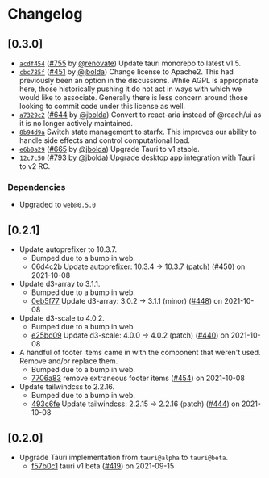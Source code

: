 # Changelog

## \[0.3.0]

- [`acdf454`](https://github.com/jbolda/finatr/commit/acdf45479494e55b7f83f1c502420f18c96a73f6) ([#755](https://github.com/jbolda/finatr/pull/755) by [@renovate](https://github.com/jbolda/finatr/../../renovate)) Update tauri monorepo to latest v1.5.
- [`cbc785f`](https://github.com/jbolda/finatr/commit/cbc785f85a2713b3c7ce34c0440f45e943908ff1) ([#451](https://github.com/jbolda/finatr/pull/451) by [@jbolda](https://github.com/jbolda/finatr/../../jbolda)) Change license to Apache2. This had previously been an option in the discussions. While AGPL is appropriate here, those historically pushing it do not act in ways with which we would like to associate. Generally there is less concern around those looking to commit code under this license as well.
- [`a7329c2`](https://github.com/jbolda/finatr/commit/a7329c2dfbf255502e93b7b60c7d3b08b3f597f3) ([#644](https://github.com/jbolda/finatr/pull/644) by [@jbolda](https://github.com/jbolda/finatr/../../jbolda)) Convert to react-aria instead of @reach/ui as it is no longer actively maintained.
- [`8b94d9a`](https://github.com/jbolda/finatr/commit/8b94d9a1e4a0c8c3e87859b91781ca801cdf4e1f) Switch state management to starfx. This improves our ability to handle side effects and control computational load.
- [`e6b0a29`](https://github.com/jbolda/finatr/commit/e6b0a2996c8ef134744c21f2156f8d90f646a8ca) ([#665](https://github.com/jbolda/finatr/pull/665) by [@jbolda](https://github.com/jbolda/finatr/../../jbolda)) Upgrade Tauri to v1 stable.
- [`12c7c50`](https://github.com/jbolda/finatr/commit/12c7c507d4376a8f3b865525b351e51ba7535cf4) ([#793](https://github.com/jbolda/finatr/pull/793) by [@jbolda](https://github.com/jbolda/finatr/../../jbolda)) Upgrade desktop app integration with Tauri to v2 RC.

### Dependencies

- Upgraded to `web@0.5.0`

## \[0.2.1]

- Update autoprefixer to 10.3.7.
  - Bumped due to a bump in web.
  - [06d4c2b](https://github.com/jbolda/finatr/commit/06d4c2b61c908dc1737c10275c84d80d29ccbb29) Update autoprefixer: 10.3.4 → 10.3.7 (patch) ([#450](https://github.com/jbolda/finatr/pull/450)) on 2021-10-08
- Update d3-array to 3.1.1.
  - Bumped due to a bump in web.
  - [0eb5f77](https://github.com/jbolda/finatr/commit/0eb5f771b806536a883f831ab5c24dc4aeaf9e5a) Update d3-array: 3.0.2 → 3.1.1 (minor) ([#448](https://github.com/jbolda/finatr/pull/448)) on 2021-10-08
- Update d3-scale to 4.0.2.
  - Bumped due to a bump in web.
  - [e25bd09](https://github.com/jbolda/finatr/commit/e25bd09da6390262dcaeeb9135f14965f4ebbb15) Update d3-scale: 4.0.0 → 4.0.2 (patch) ([#440](https://github.com/jbolda/finatr/pull/440)) on 2021-10-08
- A handful of footer items came in with the component that weren't used. Remove and/or replace them.
  - Bumped due to a bump in web.
  - [7706a83](https://github.com/jbolda/finatr/commit/7706a83361f11159a6e28105184e7f37c1a1c892) remove extraneous footer items ([#454](https://github.com/jbolda/finatr/pull/454)) on 2021-10-08
- Update tailwindcss to 2.2.16.
  - Bumped due to a bump in web.
  - [493c6fe](https://github.com/jbolda/finatr/commit/493c6feb67488088b5a52b25cfbf891899370831) Update tailwindcss: 2.2.15 → 2.2.16 (patch) ([#444](https://github.com/jbolda/finatr/pull/444)) on 2021-10-08

## \[0.2.0]

- Upgrade Tauri implementation from `tauri@alpha` to `tauri@beta`.
  - [f57b0c1](https://github.com/jbolda/finatr/commit/f57b0c16b0ca3270abb6f2548ce205365c600c39) tauri v1 beta ([#419](https://github.com/jbolda/finatr/pull/419)) on 2021-09-15
